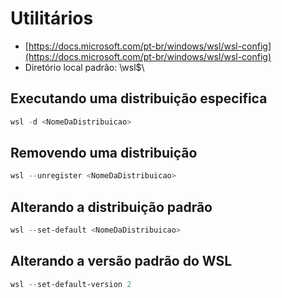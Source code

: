 # Utilitários

- [https://docs.microsoft.com/pt-br/windows/wsl/wsl-config](https://docs.microsoft.com/pt-br/windows/wsl/wsl-config)
- Diretório local padrão: \wsl$\

## Executando uma distribuição especifica

```powershell
wsl -d <NomeDaDistribuicao>
```

## Removendo uma distribuição

```powershell
wsl --unregister <NomeDaDistribuicao>
```

## Alterando a distribuição padrão

```powershell
wsl --set-default <NomeDaDistribuicao>
```

## Alterando a versão padrão do WSL

```powershell
wsl --set-default-version 2
```
